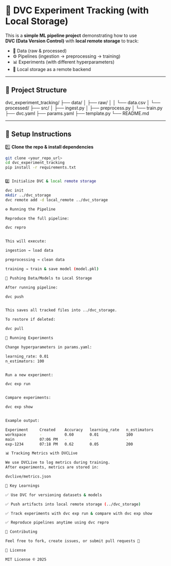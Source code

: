 
# 🧪 DVC Experiment Tracking (with Local Storage)

This is a **simple ML pipeline project** demonstrating how to use  
**DVC (Data Version Control)** with **local remote storage** to track:

- 📂 Data (raw & processed)
- ⚙️ Pipelines (ingestion → preprocessing → training)
- 📊 Experiments (with different hyperparameters)
- 💾 Local storage as a remote backend

---

## 📂 Project Structure

dvc_experiment_tracking/
├── data/
│ ├── raw/
│ │ └── data.csv
│ └── processed/
├── src/
│ ├── ingest.py
│ ├── preprocess.py
│ └── train.py
├── dvc.yaml
├── params.yaml
├── template.py
└── README.md


---

## 🚀 Setup Instructions

1️⃣ **Clone the repo & install dependencies**  

```bash
git clone <your_repo_url>
cd dvc_experiment_tracking
pip install -r requirements.txt


2️⃣ Initialize DVC & local remote storage

dvc init
mkdir ../dvc_storage
dvc remote add -d local_remote ../dvc_storage

⚙️ Running the Pipeline

Reproduce the full pipeline:

dvc repro


This will execute:

ingestion → load data

preprocessing → clean data

training → train & save model (model.pkl)

💾 Pushing Data/Models to Local Storage

After running pipeline:

dvc push


This saves all tracked files into ../dvc_storage.

To restore if deleted:

dvc pull

🧪 Running Experiments

Change hyperparameters in params.yaml:

learning_rate: 0.01
n_estimators: 100


Run a new experiment:

dvc exp run


Compare experiments:

dvc exp show


Example output:

Experiment     Created    Accuracy   learning_rate   n_estimators
workspace      -          0.60       0.01            100
main           07:06 PM   -          -               -
exp-1234       07:18 PM   0.62       0.05            200

📊 Tracking Metrics with DVCLive

We use DVCLive to log metrics during training.
After experiments, metrics are stored in:

dvclive/metrics.json

🎯 Key Learnings

✅ Use DVC for versioning datasets & models

✅ Push artifacts into local remote storage (../dvc_storage)

✅ Track experiments with dvc exp run & compare with dvc exp show

✅ Reproduce pipelines anytime using dvc repro

🤝 Contributing

Feel free to fork, create issues, or submit pull requests 🚀

📝 License

MIT License © 2025  


